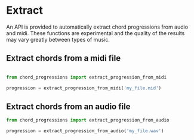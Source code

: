 # Extract

An API is provided to automatically extract chord progressions from audio and midi. These functions are experimental and
the quality of the results may vary greatly between types of music.

## Extract chords from a midi file

```python

from chord_progressions import extract_progression_from_midi

progression = extract_progression_from_midi('my_file.mid')
```

## Extract chords from an audio file

```python
from chord_progressions import extract_progression_from_audio

progression = extract_progression_from_audio('my_file.wav')
```
